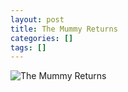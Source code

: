 ```yaml
---
layout: post
title: The Mummy Returns
categories: []
tags: []
---
```

![The Mummy Returns](https://m.media-amazon.com/images/M/MV5BMjE2NzU1NTk2MV5BMl5BanBnXkFtZTgwMjIwMzcxMTE@._V1.jpg)
